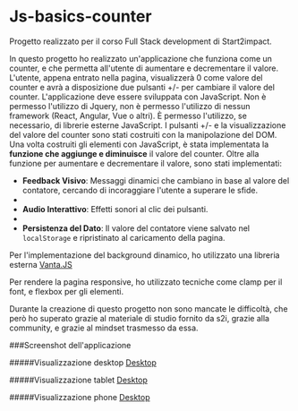 # Js-basics-counter

Progetto realizzato per il corso Full Stack development di Start2impact.

In questo progetto ho realizzato un'applicazione che funziona come un counter, e che permetta all'utente di aumentare e decrementare il valore. L'utente, appena entrato nella pagina, visualizzerà 0 come valore del counter e avrà a disposizione due pulsanti +/- per cambiare il valore del counter.
L'applicazione deve essere sviluppata con JavaScript. Non è permesso l'utilizzo di Jquery, non è permesso l'utilizzo di nessun framework (React, Angular, Vue o altri).
È permesso l'utilizzo, se necessario, di librerie esterne JavaScript. I pulsanti +/- e la visualizzazione del valore del counter sono stati costruiti con la manipolazione del DOM. 
Una volta costruiti gli elementi con JavaScript, è stata implementata la **funzione che aggiunge e diminuisce** il valore del counter.
Oltre alla funzione per aumentare e decrementare il valore, sono stati implementati:

- **Feedback Visivo**: Messaggi dinamici che cambiano in base al valore del contatore, cercando di incoraggiare l'utente a superare le sfide.
- 
- **Audio Interattivo**: Effetti sonori al clic dei pulsanti.
- 
- **Persistenza del Dato**: Il valore del contatore viene salvato nel `localStorage` e ripristinato al caricamento della pagina.

Per l'implementazione del background dinamico, ho utilizzato una libreria esterna [Vanta.JS](https://www.vantajs.com/?effect=dots#(backgroundAlpha:1,backgroundColor:2236962,color:16746528,color2:16746528,gyroControls:!f,minHeight:200,minWidth:200,mouseControls:!t,scale:1,scaleMobile:1,showLines:!f,size:10,spacing:36,touchControls:!t))

Per rendere la pagina responsive, ho utilizzato tecniche come clamp per il font, e flexbox per gli elementi.

Durante la creazione di questo progetto non sono mancate le difficoltà, che però ho superato grazie al materiale di studio fornito da s2i, grazie alla community, e grazie al mindset trasmesso da essa. 

###Screenshot dell'applicazione

#####Visualizzazione desktop 
[Desktop](/assets/img/screenshot-desktop.jpg)

#####Visualizzazione tablet 
[Desktop](/assets/img/screenshot-tablet.jpg)

#####Visualizzazione phone 
[Desktop](/assets/img/screenshot-phone.jpg)
